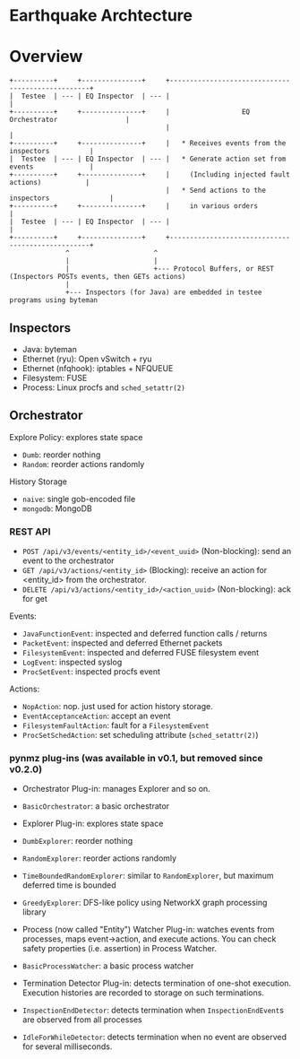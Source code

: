 # Earthquake Archtecture

# Overview

    +----------+     +---------------+     +--------------------------------------------------+
    |  Testee  | --- | EQ Inspector  | --- |                                                  |
    +----------+     +---------------+     |                  EQ Orchestrator                 |
                                           |                                                  |
    +----------+     +---------------+     |   * Receives events from the inspectors          |
    |  Testee  | --- | EQ Inspector  | --- |   * Generate action set from events              |
    +----------+     +---------------+     |     (Including injected fault actions)           |
                                           |   * Send actions to the inspectors               |
    +----------+     +---------------+     |     in various orders                            |
    |  Testee  | --- | EQ Inspector  | --- |                                                  |
    +----------+     +---------------+     +--------------------------------------------------+
                  ^                     ^
                  |                     |
                  |                     +--- Protocol Buffers, or REST (Inspectors POSTs events, then GETs actions)
                  |
                  +--- Inspectors (for Java) are embedded in testee programs using byteman


## Inspectors

 * Java: byteman
 * Ethernet (ryu): Open vSwitch + ryu
 * Ethernet (nfqhook): iptables + NFQUEUE
 * Filesystem: FUSE
 * Process: Linux procfs and `sched_setattr(2)`
 
## Orchestrator

Explore Policy: explores state space

  * `Dumb`: reorder nothing
  * `Random`: reorder actions randomly

History Storage

 * `naive`: single gob-encoded file
 * `mongodb`: MongoDB

### REST API

 * `POST /api/v3/events/<entity_id>/<event_uuid>` (Non-blocking): send an event to the orchestrator
 * `GET /api/v3/actions/<entity_id>` (Blocking): receive an action for <entity_id> from the orchestrator.
 * `DELETE /api/v3/actions/<entity_id>/<action_uuid>` (Non-blocking): ack for get

Events:

 * `JavaFunctionEvent`: inspected and deferred function calls / returns
 * `PacketEvent`: inspected and deferred Ethernet packets
 * `FilesystemEvent`: inspected and deferred FUSE filesystem event
 * `LogEvent`: inspected syslog
 * `ProcSetEvent`: inspected procfs event

Actions:

 * `NopAction`: nop. just used for action history storage.
 * `EventAcceptanceAction`: accept an event
 * `FilesystemFaultAction`: fault for a `FilesystemEvent`
 * `ProcSetSchedAction`: set scheduling attribute (`sched_setattr(2)`)


### pynmz plug-ins (was available in v0.1, but removed since v0.2.0)

 * Orchestrator Plug-in: manages Explorer and so on.
  * `BasicOrchestrator`: a basic orchestrator
  
 * Explorer Plug-in: explores state space
  * `DumbExplorer`: reorder nothing
  * `RandomExplorer`: reorder actions randomly
  * `TimeBoundedRandomExplorer`: similar to `RandomExplorer`, but maximum deferred time is bounded
  * `GreedyExplorer`: DFS-like policy using NetworkX graph processing library
  
 * Process (now called "Entity") Watcher Plug-in: watches events from processes, maps event->action, and execute actions. You can check safety properties (i.e. assertion) in Process Watcher.
  * `BasicProcessWatcher`: a basic process watcher
  
 * Termination Detector Plug-in:  detects termination of one-shot execution. Execution histories are recorded to storage on such terminations.
  * `InspectionEndDetector`: detects termination when `InspectionEndEvent`s are observed from all processes
  * `IdleForWhileDetector`: detects termination when no event are observed for several milliseconds.

